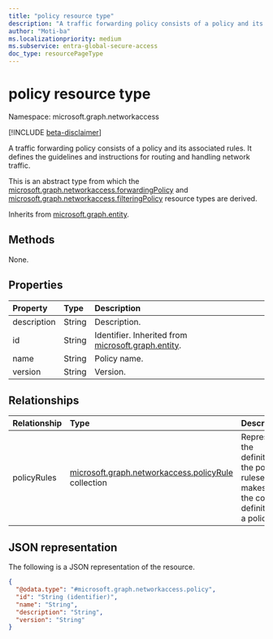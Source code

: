 ```yaml
---
title: "policy resource type"
description: "A traffic forwarding policy consists of a policy and its associated rules. It defines the guidelines and instructions for routing and handling network traffic."
author: "Moti-ba"
ms.localizationpriority: medium
ms.subservice: entra-global-secure-access
doc_type: resourcePageType
---
```


# policy resource type

Namespace: microsoft.graph.networkaccess

[!INCLUDE [beta-disclaimer](../../includes/beta-disclaimer.md)]

A traffic forwarding policy consists of a policy and its associated rules. It defines the guidelines and instructions for routing and handling network traffic.

This is an abstract type from which the [microsoft.graph.networkaccess.forwardingPolicy](networkaccess-forwardingpolicy.md) and [microsoft.graph.networkaccess.filteringPolicy](networkaccess-filteringpolicy.md) resource types are derived.


Inherits from [microsoft.graph.entity](../resources/entity.md).

## Methods
None.



## Properties
|Property|Type|Description|
|:---|:---|:---|
|description|String|Description.|
|id|String|Identifier. Inherited from [microsoft.graph.entity](../resources/entity.md).|
|name|String|Policy name.|
|version|String|Version.|

## Relationships
|Relationship|Type|Description|
|:---|:---|:---|
|policyRules|[microsoft.graph.networkaccess.policyRule](../resources/networkaccess-policyrule.md) collection|Represents the definition of the policy ruleset that makes up the core definition of a policy. |

## JSON representation
The following is a JSON representation of the resource.
<!-- {
  "blockType": "resource",
  "keyProperty": "id",
  "@odata.type": "microsoft.graph.networkaccess.policy",
  "baseType": "microsoft.graph.entity",
  "openType": false
}
-->
``` json
{
  "@odata.type": "#microsoft.graph.networkaccess.policy",
  "id": "String (identifier)",
  "name": "String",
  "description": "String",
  "version": "String"
}
```

